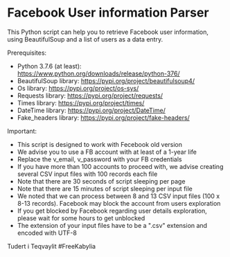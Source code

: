# Facebook User information Parser

This Python script can help you to retrieve Facebook user information, using BeautifulSoup and a list of users as a data entry.

Prerequisites:
- Python 3.7.6 (at least): https://www.python.org/downloads/release/python-376/
- BeautifulSoup library: https://pypi.org/project/beautifulsoup4/
- Os library: https://pypi.org/project/os-sys/
- Requests library: https://pypi.org/project/requests/
- Times library: https://pypi.org/project/times/
- DateTime library: https://pypi.org/project/DateTime/
- Fake_headers library: https://pypi.org/project/fake-headers/


Important:
- This script is designed to work with Fecebook old version
- We advise you to use a FB account with at least of a 1-year life
- Replace the v_email, v_password with your FB credentials
- If you have more than 100 accounts to proceed with, we advise creating several CSV input files with 100 records each file
- Note that there are 30 seconds of script sleeping per page
- Note that there are 15 minutes of script sleeping per input file
- We noted that we can process between 8 and 13 CSV input files (100 x 8-13 records). Facebook may  block the account from users exploration
- If you get blocked by Facebook regarding user details exploration, please wait for some hours to get unblocked
- The extension of your input files have to be a ".csv" extension and encoded with UTF-8



Tudert i Teqvaylit
#FreeKabylia
